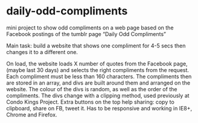 daily-odd-compliments
=====================

mini project to show odd compliments on a web page based on the Facebook postings of the tumblr page “Daily Odd Compliments”


Main task: build a website that shows one compliment for 4-5 secs then changes it to a different one.

On load, the website loads X number of quotes from the Facebook page, (maybe last 30 days) and selects the right compliments from the request.
Each compliment must be less than 160 characters.
The compliments then are stored in an array, and divs are built around them and arranged on the website.
The colour of the divs is random, as well as the order of the compliments.
The divs change with a clipping method, used previously at Condo Kings Project.
Extra buttons on the top help sharing: copy to clipboard, share on FB, tweet it.
Has to be responsive and working in IE8+, Chrome and Firefox.
